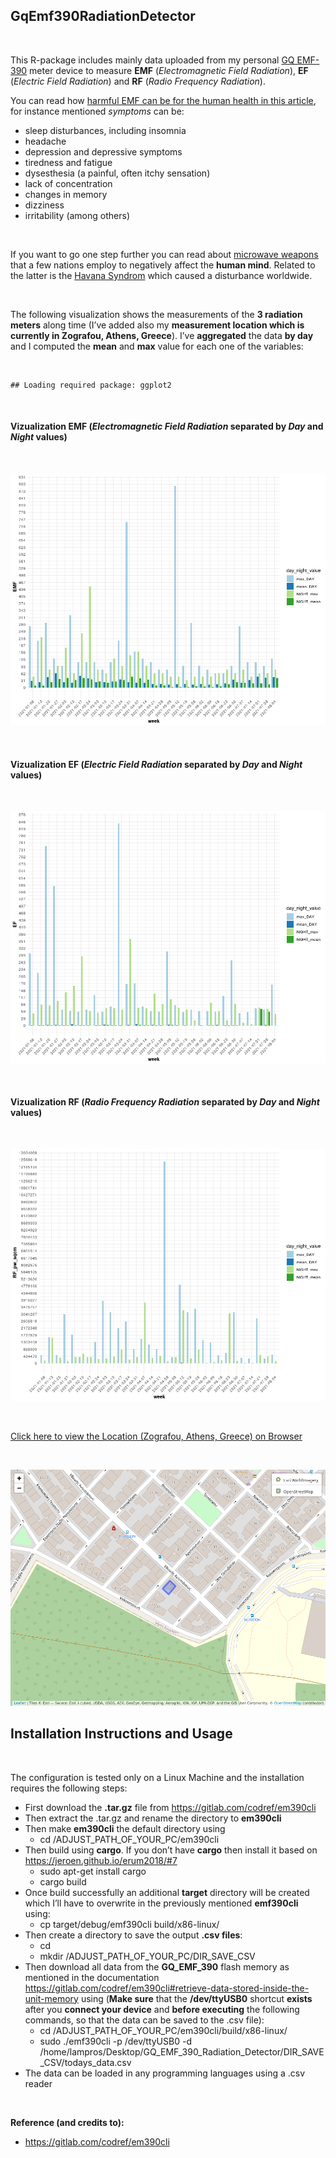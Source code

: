 
<!-- README.md is generated from README.Rmd. Please edit that file -->

## GqEmf390RadiationDetector

<br>

This R-package includes mainly data uploaded from my personal [GQ
EMF-390](https://www.gqelectronicsllc.com/comersus/store/comersus_viewItem.asp?idProduct=5678)
meter device to measure **EMF** (*Electromagnetic Field Radiation*),
**EF** (*Electric Field Radiation*) and **RF** (*Radio Frequency
Radiation*).

You can read how [harmful EMF can be for the human health in this
article](https://www.healthline.com/health/emf#TOC_TITLE_HDR_1), for
instance mentioned *symptoms* can be:

-   sleep disturbances, including insomnia
-   headache
-   depression and depressive symptoms
-   tiredness and fatigue
-   dysesthesia (a painful, often itchy sensation)
-   lack of concentration
-   changes in memory
-   dizziness
-   irritability (among others)

<br>

If you want to go one step further you can read about [microwave
weapons](https://www.nytimes.com/2018/09/01/science/sonic-attack-cuba-microwave.html)
that a few nations employ to negatively affect the **human mind**.
Related to the latter is the [Havana
Syndrom](https://en.wikipedia.org/wiki/Havana_syndrome) which caused a
disturbance worldwide.

<br>

The following visualization shows the measurements of the **3 radiation
meters** along time (I’ve added also my **measurement location which is
currently in Zografou, Athens, Greece**). I’ve **aggregated** the data
**by day** and I computed the **mean** and **max** value for each one of
the variables:

<br>

    ## Loading required package: ggplot2

<br>

#### Vizualization **EMF** (*Electromagnetic Field Radiation* separated by *Day* and *Night* values)

<br>

![](man/figures/README-plotly-EMF-figure-1.png)

<br>

#### Vizualization **EF** (*Electric Field Radiation* separated by *Day* and *Night* values)

<br>

![](man/figures/README-plotly-EF-figure-1.png)

<br>

#### Vizualization **RF** (*Radio Frequency Radiation* separated by *Day* and *Night* values)

<br>

![](man/figures/README-plotly-RF-figure-1.png)

<br>

[Click here to view the Location (Zografou, Athens, Greece) on
Browser](https://raw.githack.com/mlampros/GqEmf390RadiationDetector/master/inst/my_location.html)

<br>

![](inst/location_map.png) <br>

## Installation Instructions and Usage

<br>

The configuration is tested only on a Linux Machine and the installation
requires the following steps:

-   First download the **.tar.gz** file from
    <https://gitlab.com/codref/em390cli>
-   Then extract the .tar.gz and rename the directory to **em390cli**
-   Then make **em390cli** the default directory using
    -   cd /ADJUST\_PATH\_OF\_YOUR\_PC/em390cli
-   Then build using **cargo**. If you don’t have **cargo** then install
    it based on <https://jeroen.github.io/erum2018/#7>
    -   sudo apt-get install cargo
    -   cargo build
-   Once build successfully an additional **target** directory will be
    created which I’ll have to overwrite in the previously mentioned
    **emf390cli** using:
    -   cp target/debug/emf390cli build/x86-linux/
-   Then create a directory to save the output **.csv files**:
    -   cd
    -   mkdir /ADJUST\_PATH\_OF\_YOUR\_PC/DIR\_SAVE\_CSV
-   Then download all data from the **GQ\_EMF\_390** flash memory as
    mentioned in the documentation
    <https://gitlab.com/codref/em390cli#retrieve-data-stored-inside-the-unit-memory>
    using (**Make sure** that the **/dev/ttyUSB0** shortcut **exists**
    after you **connect your device** and **before executing** the
    following commands, so that the data can be saved to the .csv file):
    -   cd /ADJUST\_PATH\_OF\_YOUR\_PC/em390cli/build/x86-linux/
    -   sudo ./emf390cli -p /dev/ttyUSB0 -d
        /home/lampros/Desktop/GQ\_EMF\_390\_Radiation\_Detector/DIR\_SAVE\_CSV/todays\_data.csv
-   The data can be loaded in any programming languages using a .csv
    reader

<br>

**Reference (and credits to):**

-   <https://gitlab.com/codref/em390cli>

<br>

<br>
